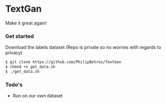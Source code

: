 # TextGan

Make it great again!
### Get started

Download the labels dataset (Repo is private so no worries with regards to privacy)

```sh
$ git clone https://github.com/PhilipBotros/TextGan
$ chmod +x get_data.sh
$ ./get_data.sh
```

### Todo's

  - Run on our own dataset